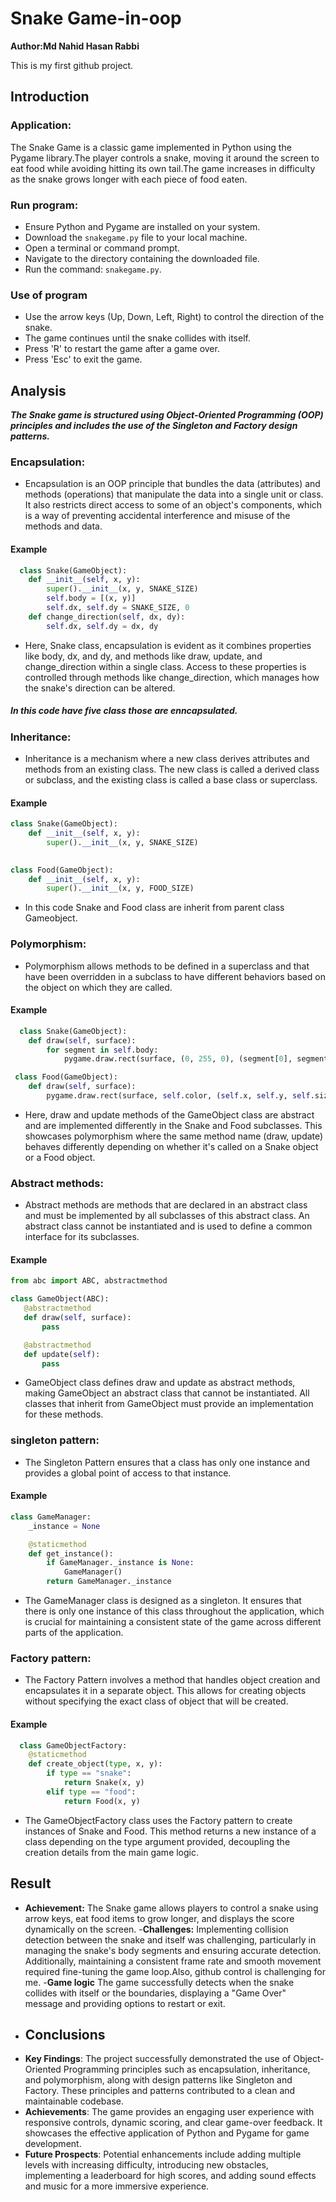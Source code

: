 # Snake Game-in-oop

**Author:Md Nahid Hasan Rabbi**

This is my first github project.
## Introduction
### Application:
The Snake Game is a classic game implemented in Python using the Pygame library.The player controls a snake, moving it around the screen to eat food while avoiding hitting its own tail.The game increases in difficulty as the snake grows longer with each piece of food eaten.
### Run program:
- Ensure Python and Pygame are installed on your system.
- Download the `snakegame.py` file to your local machine.
- Open a terminal or command prompt.<br>
- Navigate to the directory containing the downloaded file.
- Run the command: `snakegame.py`.
### Use of program
- Use the arrow keys (Up, Down, Left, Right) to control the direction of the snake.
- The game continues until the snake collides with itself.
- Press 'R' to restart the game after a game over.
- Press 'Esc' to exit the game.

## Analysis
***The Snake game is structured using Object-Oriented Programming (OOP) principles and includes the use of the Singleton and Factory design patterns.***
### Encapsulation:
- Encapsulation is an OOP principle that bundles the data (attributes) and methods (operations) that manipulate the data into a single unit or class. It also restricts direct access to some of an object's components, which is a way of preventing accidental interference and misuse of the methods and data.
#### Example
```python
  class Snake(GameObject):
    def __init__(self, x, y):
        super().__init__(x, y, SNAKE_SIZE)
        self.body = [(x, y)]
        self.dx, self.dy = SNAKE_SIZE, 0
    def change_direction(self, dx, dy):
        self.dx, self.dy = dx, dy
```
- Here, Snake class, encapsulation is evident as it combines properties like body, dx, and dy, and methods like draw, update, and change_direction within a single class. Access to these properties is controlled through methods like change_direction, which manages how the snake's direction can be altered.
##### In this code have five class those are enncapsulated.
### Inheritance:
- Inheritance is a mechanism where a new class derives attributes and methods from an existing class. The new class is called a derived class or subclass, and the existing class is called a base class or superclass.
#### Example
```python
class Snake(GameObject):
    def __init__(self, x, y):
        super().__init__(x, y, SNAKE_SIZE)
       

class Food(GameObject):
    def __init__(self, x, y):
        super().__init__(x, y, FOOD_SIZE)

```
- In this code  Snake and Food class are inherit from parent class Gameobject.

### Polymorphism:
- Polymorphism allows methods to be defined in a superclass and that have been overridden in a subclass to have different behaviors based on the object on which they are called.
#### Example
```python
  class Snake(GameObject):
    def draw(self, surface):
        for segment in self.body:
            pygame.draw.rect(surface, (0, 255, 0), (segment[0], segment[1], self.size, self.size))

 class Food(GameObject):
    def draw(self, surface):
        pygame.draw.rect(surface, self.color, (self.x, self.y, self.size, self.size))
```
- Here, draw and update methods of the GameObject class are abstract and are implemented differently in the Snake and Food subclasses. This showcases polymorphism where the same method name (draw, update) behaves differently depending on whether it's called on a Snake object or a Food object. 

### Abstract methods:
- Abstract methods are methods that are declared in an abstract class and must be implemented by all subclasses of this abstract class. An abstract class cannot be instantiated and is used to define a common interface for its subclasses.
#### Example
 ```python
 from abc import ABC, abstractmethod

class GameObject(ABC):
    @abstractmethod
    def draw(self, surface):
        pass

    @abstractmethod
    def update(self):
        pass

```

- GameObject class defines draw and update as abstract methods, making GameObject an abstract class that cannot be instantiated. All classes that inherit from GameObject must provide an implementation for these methods.

### singleton pattern:
- The Singleton Pattern ensures that a class has only one instance and provides a global point of access to that instance.
#### Example
```python
class GameManager:
    _instance = None

    @staticmethod
    def get_instance():
        if GameManager._instance is None:
            GameManager()
        return GameManager._instance
```
- The GameManager class is designed as a singleton. It ensures that there is only one instance of this class throughout the application, which is crucial for maintaining a consistent state of the game across different parts of the application.
### Factory pattern:
- The Factory Pattern involves a method that handles object creation and encapsulates it in a separate object. This allows for creating objects without specifying the exact class of object that will be created.
#### Example
```python
  class GameObjectFactory:
    @staticmethod
    def create_object(type, x, y):
        if type == "snake":
            return Snake(x, y)
        elif type == "food":
            return Food(x, y)
  ```
- The GameObjectFactory class uses the Factory pattern to create instances of Snake and Food. This method returns a new instance of a class depending on the type argument provided, decoupling the creation details from the main game logic.
## Result
- **Achievement:** The Snake game allows players to control a snake using arrow keys, eat food items to grow longer, and displays the score dynamically on the screen.
  -**Challenges:** Implementing collision detection between the snake and itself was challenging, particularly in managing the snake's body segments and ensuring accurate detection. Additionally, maintaining a consistent frame rate and smooth movement required fine-tuning the game loop.Also, github control is challenging for me.
-**Game logic** The game successfully detects when the snake collides with itself or the boundaries, displaying a "Game Over" message and providing options to restart or exit.
- ## Conclusions
- **Key Findings**: The project successfully demonstrated the use of Object-Oriented Programming principles such as encapsulation, inheritance, and polymorphism, along with design patterns like Singleton and Factory. These principles and patterns contributed to a clean and maintainable codebase.
- **Achievements**: The game provides an engaging user experience with responsive controls, dynamic scoring, and clear game-over feedback. It showcases the effective application of Python and Pygame for game development.
- **Future Prospects**: Potential enhancements include adding multiple levels with increasing difficulty, introducing new obstacles, implementing a leaderboard for high scores, and adding sound effects and music for a more immersive experience.
